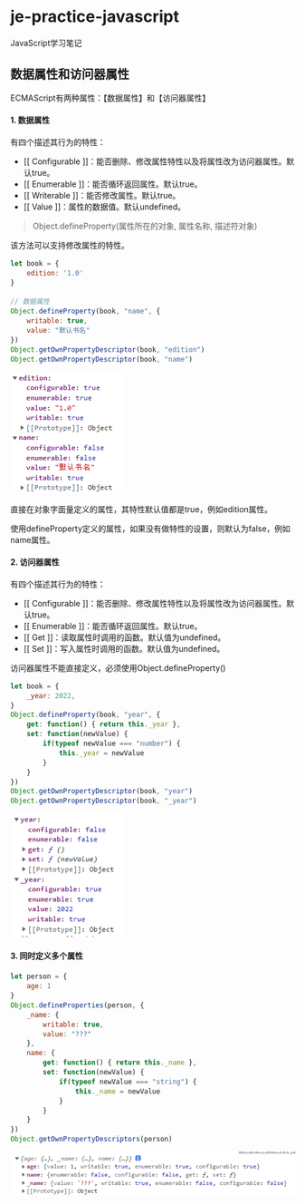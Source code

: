 # je-practice-javascript
JavaScript学习笔记





## 数据属性和访问器属性

ECMAScript有两种属性：【数据属性】和【访问器属性】



#### 1. 数据属性

有四个描述其行为的特性：

- [[ Configurable ]]：能否删除、修改属性特性以及将属性改为访问器属性。默认true。
- [[ Enumerable ]]：能否循环返回属性。默认true。
- [[ Writerable ]]：能否修改属性。默认true。
- [[ Value ]]：属性的数据值。默认undefined。



> Object.defineProperty(属性所在的对象, 属性名称, 描述符对象)

该方法可以支持修改属性的特性。

```javascript
let book = {
    edition: '1.0'
}

// 数据属性
Object.defineProperty(book, "name", {
    writable: true,
    value: "默认书名"
})
Object.getOwnPropertyDescriptor(book, "edition")
Object.getOwnPropertyDescriptor(book, "name")
```

![defineProperty](..\readme-imgs\数据属性.png)

​	直接在对象字面量定义的属性，其特性默认值都是true，例如edition属性。

​	使用defineProperty定义的属性，如果没有做特性的设置，则默认为false，例如name属性。



#### 2. 访问器属性

有四个描述其行为的特性：

- [[ Configurable ]]：能否删除、修改属性特性以及将属性改为访问器属性。默认true。
- [[ Enumerable ]]：能否循环返回属性。默认true。
- [[ Get ]]：读取属性时调用的函数。默认值为undefined。
- [[ Set ]]：写入属性时调用的函数。默认值为undefined。



访问器属性不能直接定义，必须使用Object.defineProperty()

```javascript
let book = {
    _year: 2022,
}
Object.defineProperty(book, "year", {
    get: function() { return this._year },
    set: function(newValue) {
        if(typeof newValue === "number") {
            this._year = newValue
        }
    }
})
Object.getOwnPropertyDescriptor(book, "year")
Object.getOwnPropertyDescriptor(book, "_year")
```

![访问器属性](..\readme-imgs\访问器属性.png)

#### 3. 同时定义多个属性

```javascript
let person = {
    age: 1
}
Object.defineProperties(person, {
    _name: {
        writable: true,
        value: "???"
    },
    name: {
        get: function() { return this._name },
        set: function(newValue) {
            if(typeof newValue === "string") {
                this._name = newValue
            }
        }
    }
})
Object.getOwnPropertyDescriptors(person)
```

![访问器属性](..\readme-imgs\defineProperties.png)























